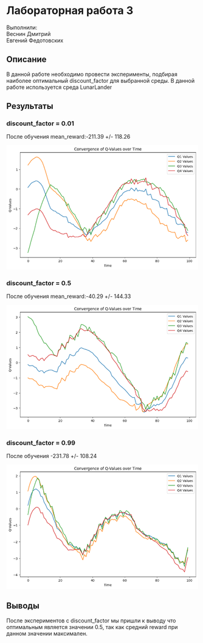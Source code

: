 # Лабораторная работа 3

Выполнили:  
Веснин Дмитрий  
Евгений Федотовских  


## Описание 
В данной работе необходимо провести эксперименты, подбирая наиболее оптимальный discount_factor для выбранной среды. В данной работе используется среда LunarLander
## Результаты

### discount_factor = 0.01

После обучения mean_reward:-211.39 +/- 118.26

![1](./1.png)

### discount_factor = 0.5

После обучения mean_reward:-40.29 +/- 144.33

![2](./2.png)

### discount_factor = 0.99

После обучения -231.78 +/- 108.24

![3](./3.png)

## Выводы
После экспериментов с discount_factor мы пришли к выводу что оптимальным является значении 0.5, так как средний reward при данном значении максимален.